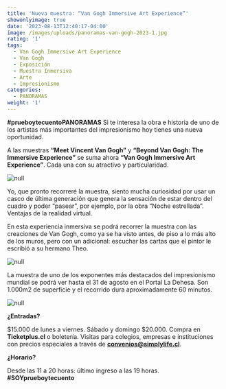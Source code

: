 ```yaml
---
title: 'Nueva muestra: “Van Gogh Immersive Art Experience”'
showonlyimage: true
date: '2023-08-13T12:40:17-04:00'
image: /images/uploads/panoramas-van-gogh-2023-1.jpg
rating: '1'
tags:
  - Van Gogh Immersive Art Experience
  - Van Gogh
  - Exposición
  - Muestra Inmersiva
  - Arte
  - Impresionismo
categories:
  - PANORAMAS
weight: '1'
---
```

**\#prueboytecuentoPANORAMAS** Si te interesa la obra e historia de uno de los artistas más importantes del impresionismo hoy tienes una nueva oportunidad.

<!--more-->

A las muestras **“Meet Vincent Van Gogh”** y **“Beyond Van Gogh: The Immersive Experience”** se suma ahora **“Van Gogh Immersive Art Experience”**. Cada una con su atractivo y particularidad.

![null](/images/uploads/panoramas-van-gogh-2023-1.jpg)

Yo, que pronto recorreré la muestra, siento mucha curiosidad por usar un casco de última generación que genera la sensación de estar dentro del cuadro y poder “pasear”, por ejemplo, por la obra “Noche estrellada”. Ventajas de la realidad virtual.

En esta experiencia inmersiva se podrá recorrer la muestra con las creaciones de Van Gogh, como ya se ha visto antes, de piso a lo más alto de los muros, pero con un adicional: escuchar las cartas que el pintor le escribió a su hermano Theo.

![null](/images/uploads/panoramas-van-gogh-2023-3.jpg)

La muestra de uno de los exponentes más destacados del impresionismo mundial se podrá ver hasta el 31 de agosto en el Portal La Dehesa. Son 1.000m2 de superficie y el recorrido dura aproximadamente 60 minutos. 

![null](/images/uploads/panoramas-van-gogh-2023-2.jpg)

**¿Entradas?** 

$15.000 de lunes a viernes. Sábado y domingo $20.000. Compra en **Ticketplus.cl** o boletería. Visitas para colegios, empresas e instituciones con precios especiales a través de **convenios@simplylife.cl**.

**¿Horario?**

Desde las 11 a 20 horas: último ingreso a las 19 horas. **\#SOYprueboytecuento**
